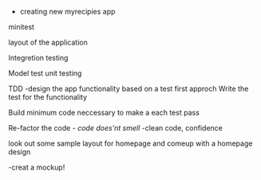 - creating new myrecipies app
 
 minitest

 layout of the application

 Integretion testing

 Model test unit testing

 TDD -design the app functionality based on a test first approch
 Write the test for the functionality

 Build minimum code neccessary to make a each test pass

 Re-factor the code - *code does'nt smell* -clean code, confidence

  look out some sample layout for homepage and comeup with a homepage design

  -creat a mockup!

  

